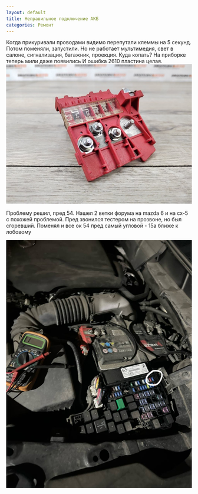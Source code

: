 ```yaml
---
layout: default
title: Неправильное подключение АКБ
categories: Ремонт
---
```

Когда прикуривали проводами видимо перепутали клеммы на 5 секунд. Потом поменяли, запустили. Но не работает мультимедия, свет в салоне, сигнализация, багажник, проекция. Куда копать? На приборке теперь мили даже появились
И ошибка 2610
пластина целая.
![](assets/images/2025-03-02-wrong-akb/tim.03.03.2025.17.50.07.png)

Проблему решил, пред 54. Нашел 2 ветки форума на mazda 6 и на cx-5 с похожей проблемой. Пред звонился тестером на прозвоне, но был сгоревший. Поменял и все ок
54 пред самый угловой - 15а ближе к лобовому

![](assets/images/2025-03-02-wrong-akb/tim.03.03.2025.17.50.37.png)
